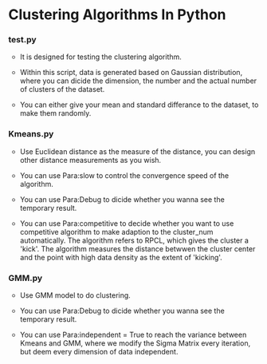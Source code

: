 <h1>Clustering Algorithms In Python</h1>

<h3>test.py</h3>
<ul type = "circle">
<li><p>It is designed for testing the clustering algorithm.</p></li>
<li><p>Within this script, data is generated based on Gaussian distribution, where you can dicide the dimension, the number and the actual number of clusters of the dataset.</p></li>
<li><p>You can either give your mean and standard differance to the dataset, to make them randomly.</p></li>
</ul>

<h3>Kmeans.py</h3>
<ul type = "circle">
<li><p>Use Euclidean distance as the measure of the distance, you can design other distance measurements as you wish.</p></li>
<li><p>You can use Para:slow to control the convergence speed of the algorithm.</p></li>
<li><p>You can use Para:Debug to dicide whether you wanna see the temporary result.</p></li>
<li><p>You can use Para:competitive to decide whether you want to use competitive algorithm to make adaption to the cluster_num automatically. The algorithm refers to RPCL, which gives the cluster a 'kick'. The algorithm measures the distance betwwen the cluster center and the point with high data density as the extent of 'kicking'.</p></li>
</ul>

<h3>GMM.py</h3>
<ul type = "circle">
<li><p>Use GMM model to do clustering.</p></li>
<li><p>You can use Para:Debug to dicide whether you wanna see the temporary result.</p></li>
<li><p>You can use Para:independent = True to reach the variance between Kmeans and GMM, where we modify the Sigma Matrix every iteration, but deem every dimension of data independent.</p></li>
</ul>